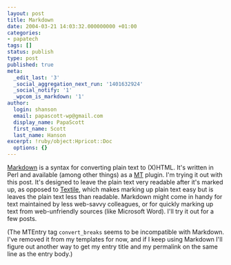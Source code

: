 ```yaml
---
layout: post
title: Markdown
date: 2004-03-21 14:03:32.000000000 +01:00
categories:
- papatech
tags: []
status: publish
type: post
published: true
meta:
  _edit_last: '3'
  _social_aggregation_next_run: '1401632924'
  _social_notify: '1'
  _wpcom_is_markdown: '1'
author:
  login: shanson
  email: papascott-wp@gmail.com
  display_name: PapaScott
  first_name: Scott
  last_name: Hanson
excerpt: !ruby/object:Hpricot::Doc
  options: {}
---
```

<p><a href="http://daringfireball.net/projects/markdown" title="by John Gruber">Markdown</a> is a syntax for converting plain text to (X)HTML. It's written in Perl and available (among other things) as a <a href="http://www.movabletype.org" title="Movable Type">MT</a> plugin. I'm trying it out with this post. It's designed to leave the plain text very readable after it's marked up, as opposed to <a href="http://www.textism.com/tools/textile/" title="by Dean Allen">Textile</a>, which makes marking up plain text easy but is leaves the plain text less than readable. Markdown might come in handy for text maintained by less web-savvy colleagues, or for quickly marking up text from web-unfriendly sources (like Microsoft Word). I'll try it out for a few posts.</p>
<p>(The MTEntry tag <code>convert_breaks</code> seems to be incompatible with Markdown. I've removed it from my templates for now, and if I keep using Markdown I'll figure out another way to get my entry title and my permalink on the same line as the entry body.)</p>
